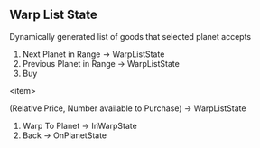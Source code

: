 ## Warp List State ##

Dynamically generated list of goods that selected planet accepts

  1. Next Planet in Range -> WarpListState
  1. Previous Planet in Range -> WarpListState
  1. Buy 

&lt;item&gt;

 (Relative Price, Number available to Purchase) -> WarpListState
  1. Warp To Planet -> InWarpState
  1. Back -> OnPlanetState